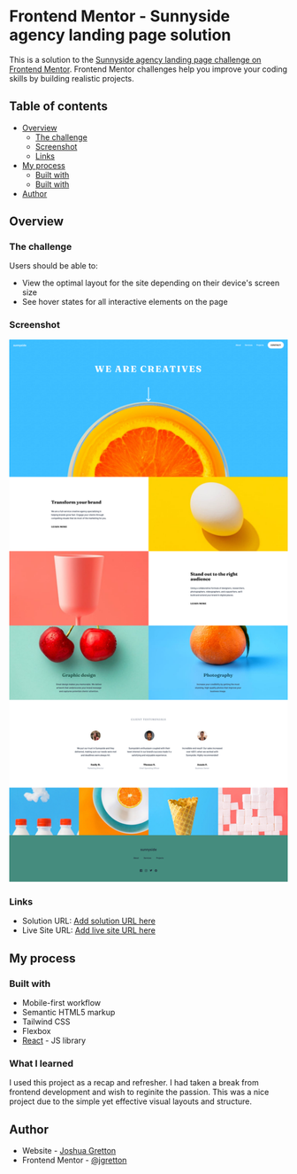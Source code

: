 # Frontend Mentor - Sunnyside agency landing page solution

This is a solution to the [Sunnyside agency landing page challenge on Frontend Mentor](https://www.frontendmentor.io/challenges/sunnyside-agency-landing-page-7yVs3B6ef). Frontend Mentor challenges help you improve your coding skills by building realistic projects.

## Table of contents

- [Overview](#overview)
  - [The challenge](#the-challenge)
  - [Screenshot](#screenshot)
  - [Links](#links)
- [My process](#my-process)
  - [Built with](#built-with)
  - [Built with](#built-with)
- [Author](#author)

## Overview

### The challenge

Users should be able to:

- View the optimal layout for the site depending on their device's screen size
- See hover states for all interactive elements on the page

### Screenshot

![](./src/images/website-screenshot.png)

### Links

- Solution URL: [Add solution URL here](https://your-solution-url.com)
- Live Site URL: [Add live site URL here](https://your-live-site-url.com)

## My process

### Built with

- Mobile-first workflow
- Semantic HTML5 markup
- Tailwind CSS
- Flexbox
- [React](https://reactjs.org/) - JS library

### What I learned

I used this project as a recap and refresher. I had taken a break from frontend development and wish to reginite the passion. This was a nice project due to the simple yet effective visual layouts and structure.

## Author

- Website - [Joshua Gretton](https://www.joshgretton.co.uk)
- Frontend Mentor - [@jgretton](https://www.frontendmentor.io/profile/jgretton)
